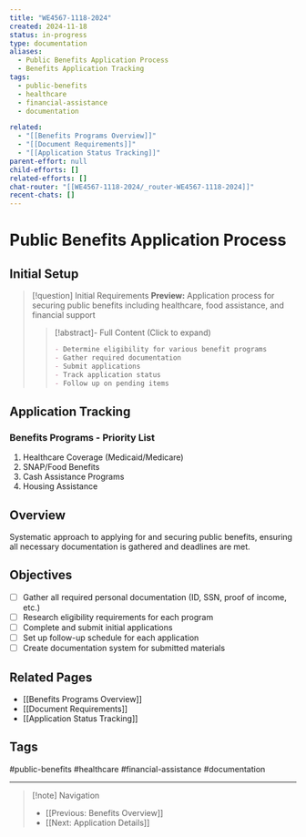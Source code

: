 ```yaml
---
title: "WE4567-1118-2024"
created: 2024-11-18
status: in-progress
type: documentation
aliases:
  - Public Benefits Application Process
  - Benefits Application Tracking
tags:
  - public-benefits
  - healthcare
  - financial-assistance
  - documentation

related:
  - "[[Benefits Programs Overview]]"
  - "[[Document Requirements]]"
  - "[[Application Status Tracking]]"
parent-effort: null
child-efforts: []
related-efforts: []
chat-router: "[[WE4567-1118-2024/_router-WE4567-1118-2024]]"
recent-chats: []
---
```


# Public Benefits Application Process

## Initial Setup

> [!question] Initial Requirements
> **Preview:** Application process for securing public benefits including healthcare, food assistance, and financial support
>
> > [!abstract]- Full Content (Click to expand)
> > ```markdown
> > - Determine eligibility for various benefit programs
> > - Gather required documentation
> > - Submit applications
> > - Track application status
> > - Follow up on pending items
> > ```

## Application Tracking

### Benefits Programs - Priority List
1. Healthcare Coverage (Medicaid/Medicare)
2. SNAP/Food Benefits
3. Cash Assistance Programs
4. Housing Assistance

## Overview
Systematic approach to applying for and securing public benefits, ensuring all necessary documentation is gathered and deadlines are met.

## Objectives
- [ ] Gather all required personal documentation (ID, SSN, proof of income, etc.)
- [ ] Research eligibility requirements for each program
- [ ] Complete and submit initial applications
- [ ] Set up follow-up schedule for each application
- [ ] Create documentation system for submitted materials

## Related Pages
- [[Benefits Programs Overview]]
- [[Document Requirements]]
- [[Application Status Tracking]]

## Tags
#public-benefits
#healthcare
#financial-assistance
#documentation

---

> [!note] Navigation
> - [[Previous: Benefits Overview]]
> - [[Next: Application Details]]
